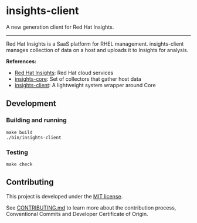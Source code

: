 # insights-client

A new generation client for Red Hat Insights.

---

Red Hat Insights is a SaaS platform for RHEL management. insights-client manages collection of data on a host and uploads it to Insights for analysis.

**References:**

- [Red Hat Insights](https://consoledot.redhat.com/insights): Red Hat cloud services
- [insights-core](https://github.com/RedHatInsights/insights-core): Set of collectors that gather host data
- [insights-client](https://github.com/RedHatInsights/insights-client): A lightweight system wrapper around Core


## Development

### Building and running

```shell
make build
./bin/insights-client
```

### Testing

```shell
make check
```

## Contributing

This project is developed under the [MIT license](LICENSE).

See [CONTRIBUTING.md](CONTRIBUTING.md) to learn more about the contribution process, Conventional Commits and Developer Certificate of Origin.
